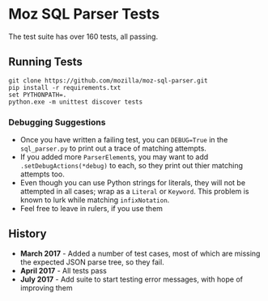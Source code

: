 Moz SQL Parser Tests
====================

The test suite has over 160 tests, all passing. 

## Running Tests

	git clone https://github.com/mozilla/moz-sql-parser.git
	pip install -r requirements.txt
	set PYTHONPATH=.	
	python.exe -m unittest discover tests

### Debugging Suggestions

* Once you have written a failing test, you can `DEBUG=True` in the 
`sql_parser.py` to print out a trace of matching attempts. 
* If you added more `ParserElement`s, you may want to add `.setDebugActions(*debug)` 
to each, so they print out thier matching attempts too.
* Even though you can use Python strings for literals, they will not be
attempted in all cases; wrap as a `Literal` or `Keyword`.  This problem 
is known to lurk while matching `infixNotation`. 
* Feel free to leave in rulers, if you use them

 
## History

* **March 2017** - Added a number of test cases, most of which are missing the expected JSON parse tree, so they fail.
* **April 2017** - All tests pass
* **July 2017** - Add suite to start testing error messages, with hope of improving them


